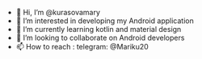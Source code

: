 - 👋 Hi, I’m @kurasovamary
- 👀 I’m interested in developing my Android application
- 🌱 I’m currently learning kotlin and material design
- 💞️ I’m looking to collaborate on Android developers
- 📫 How to reach : telegram: @Mariku20

<!---
kurasovamary/kurasovamary is a ✨ special ✨ repository because its `README.md` (this file) appears on your GitHub profile.
You can click the Preview link to take a look at your changes.
--->

